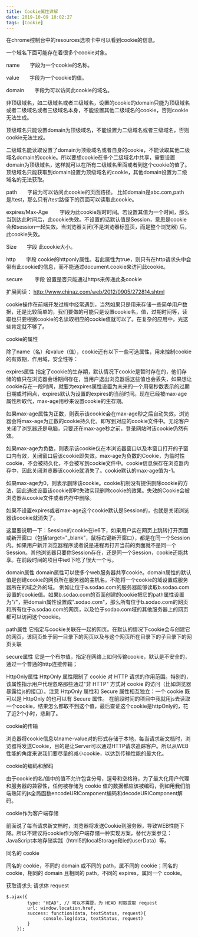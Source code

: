 ```yaml
---
title: Cookie属性详解
date: 2019-10-09 10:02:27
tags: [Cookie]
---
```


在chrome控制台中的resources选项卡中可以看到cookie的信息。

一个域名下面可能存在着很多个cookie对象。

name　　字段为一个cookie的名称。

value　　字段为一个cookie的值。

domain　　字段为可以访问此cookie的域名。

非顶级域名，如二级域名或者三级域名，设置的cookie的domain只能为顶级域名或者二级域名或者三级域名本身，不能设置其他二级域名的cookie，否则cookie无法生成。

顶级域名只能设置domain为顶级域名，不能设置为二级域名或者三级域名，否则cookie无法生成。

二级域名能读取设置了domain为顶级域名或者自身的cookie，不能读取其他二级域名domain的cookie。所以要想cookie在多个二级域名中共享，需要设置domain为顶级域名，这样就可以在所有二级域名里面或者到这个cookie的值了。
顶级域名只能获取到domain设置为顶级域名的cookie，其他domain设置为二级域名的无法获取。

path　　字段为可以访问此cookie的页面路径。 比如domain是abc.com,path是/test，那么只有/test路径下的页面可以读取此cookie。

expires/Max-Age 　　字段为此cookie超时时间。若设置其值为一个时间，那么当到达此时间后，此cookie失效。不设置的话默认值是Session，意思是cookie会和session一起失效。当浏览器关闭(不是浏览器标签页，而是整个浏览器) 后，此cookie失效。

Size　　字段 此cookie大小。

http　　字段  cookie的httponly属性。若此属性为true，则只有在http请求头中会带有此cookie的信息，而不能通过document.cookie来访问此cookie。

secure　　 字段 设置是否只能通过https来传递此条cookie

扩展阅读：
http://www.chinaz.com/web/2012/0905/272814.shtml

cookie操作在前端开发过程中经常遇到，当然如果只是用来存储一些简单用户数据，还是比较简单的，我们要做的可能只是设置cookie名，值，过期时间等，读取也只要根据cookie的名读取相应的cookie值就可以了。在复杂的应用中，光这些肯定就不够了。

cookie的属性

除了name（名）和value（值），cookie还有以下一些可选属性，用来控制cookie的有效期，作用域，安全性等：

expires属性
  指定了cookie的生存期，默认情况下cookie是暂时存在的，他们存储的值只在浏览器会话期间存在，当用户退出浏览器后这些值也会丢失，如果想让cookie存在一段时间，就要为expires属性设置为未来的一个用毫秒数表示的过期日期或时间点，expires默认为设置的expires的当前时间。现在已经被max-age属性所取代，max-age用秒来设置cookie的生存期。

如果max-age属性为正数，则表示该cookie会在max-age秒之后自动失效。浏览器会将max-age为正数的cookie持久化，即写到对应的cookie文件中。无论客户关闭了浏览器还是电脑，只要还在max-age秒之前，登录网站时该cookie仍然有效。

如果max-age为负数，则表示该cookie仅在本浏览器窗口以及本窗口打开的子窗口内有效，关闭窗口后该cookie即失效。max-age为负数的Cookie，为临时性cookie，不会被持久化，不会被写到cookie文件中。cookie信息保存在浏览器内存中，因此关闭浏览器该cookie就消失了。cookie默认的max-age值为-1。

‍如果max-age为0，则表示删除该cookie。cookie机制没有提供删除cookie的方法，因此通过设置该cookie即时失效实现删除cookie的效果。失效的Cookie会被浏览器从cookie文件或者内存中删除。

如果不设置expires或者max-age这个cookie默认是Session的，也就是关闭浏览器该cookie就消失了。

这里要说明一下：Session的cookie在ie6下，如果用户实在网页上跳转打开页面或新开窗口（包括target="_blank"，鼠标右键新开窗口），都是在同一个Session内。如果用户新开浏览器程序或者说是进程再打开当前的页面就不是同一个Session。其他浏览器只要你Session存在，还是同一个Session，cookie还能共享。在前段时间的项目中ie6下吃了很大一个亏。

domain属性
  domain属性可以使多个web服务器共享cookie。domain属性的默认值是创建cookie的网页所在服务器的主机名。不能将一个cookie的域设置成服务器所在的域之外的域。
  例如让位于a.sodao.com的服务器能够读取b.sodao.com设置的cookie值。如果b.sodao.com的页面创建的cookie把它的path属性设置为"/"，把domain属性设置成".sodao.com"，那么所有位于b.sodao.com的网页和所有位于a.sodao.com的网页，以及位于sodao.com域的其他服务器上的网页都可以访问这个cookie。

path属性
  它指定与cookie关联在一起的网页。在默认的情况下cookie会与创建它的网页，该网页处于同一目录下的网页以及与这个网页所在目录下的子目录下的网页关联

secure属性
  它是一个布尔值，指定在网络上如何传输cookie，默认是不安全的，通过一个普通的http连接传输；

HttpOnly属性
  HttpOnly 属性限制了 cookie 对 HTTP 请求的作用范围。特别的，该属性指示用户代理忽略那些通过"非 HTTP" 方式对 cookie 的访问（比如浏览器暴露给js的接口）。注意 HttpOnly 属性和 Secure 属性相互独立：一个 cookie 既可以是 HttpOnly 的也可以有 Secure 属性。
  在前段时间的项目中我就用js去读取一个cookie，结果怎么都取不到这个值，最后查证这个cookie是httpOnly的，花了近2个小时，悲剧了。

cookie的传输

浏览器将cookie信息以name-value对的形式存储于本地，每当请求新文档时，浏览器将发送Cookie，目的是让Server可以通过HTTP请求追踪客户。所以从WEB性能的角度来说我们要尽量的减小cookie，以达到传输性能的最大化。

cookie的编码和解码

由于cookie的名/值中的值不允许包含分号，逗号和空格符，为了最大化用户代理和服务器的兼容性，任何被存储为 cookie 值的数据都应该被编码，例如用我们前端熟知的js全局函数encodeURIComponent编码和decodeURIComponent解码。

cookie作为客户端存储

前面说了每当请求新文档时，浏览器将发送Cookie到服务器，导致WEB性能下降。所以不建议将cookie作为客户端存储一种实现方案，替代方案参见：JavaScript本地存储实践（html5的localStorage和ie的userData）等。

同名的 cookie

同名的 cookie，不同的 domain 或不同的 path，属不同的 cookie；同名的 cookie，相同的 domain 且相同的 path，不同的 expires，属同一个 cookie。

 

 

获取请求头 请求体 request
```
$.ajax({
        type: "HEAD", // 可以不需要，为 HEAD 时取提取 request
        url: window.location.href,
        success: function(data, textStatus, request){
              console.log(data, textStatus, request)
        }
    });
```